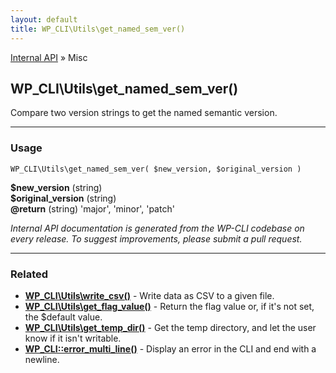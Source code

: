 ```yaml
---
layout: default
title: WP_CLI\Utils\get_named_sem_ver()
---
```


<a href="/docs/internal-api/">Internal API</a> &raquo; Misc

## WP_CLI\Utils\get_named_sem_ver()

Compare two version strings to get the named semantic version.

***

### Usage

    WP_CLI\Utils\get_named_sem_ver( $new_version, $original_version )

<div>
<strong>$new_version</strong> (string) <br />
<strong>$original_version</strong> (string) <br />
<strong>@return</strong> (string) 'major', 'minor', 'patch'<br /></p>
</div>


*Internal API documentation is generated from the WP-CLI codebase on every release. To suggest improvements, please submit a pull request.*


***

### Related

<ul>



<li><strong><a href="/docs/internal-api/wp-cli-utils-write-csv/">WP_CLI\Utils\write_csv()</a></strong> - Write data as CSV to a given file.</li>


<li><strong><a href="/docs/internal-api/wp-cli-utils-get-flag-value/">WP_CLI\Utils\get_flag_value()</a></strong> - Return the flag value or, if it's not set, the $default value.</li>


<li><strong><a href="/docs/internal-api/wp-cli-utils-get-temp-dir/">WP_CLI\Utils\get_temp_dir()</a></strong> - Get the temp directory, and let the user know if it isn't writable.</li>


<li><strong><a href="/docs/internal-api/wp-cli-error-multi-line/">WP_CLI::error_multi_line()</a></strong> - Display an error in the CLI and end with a newline.</li>



</ul>


